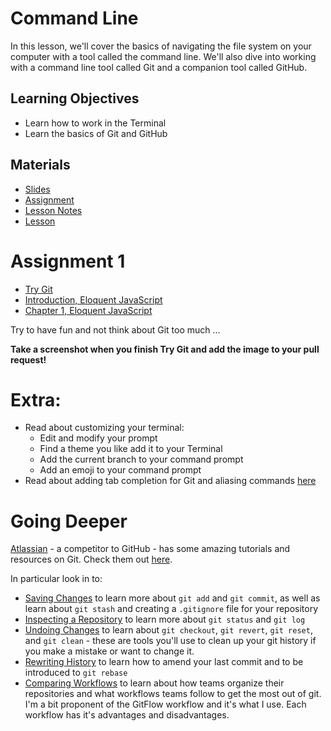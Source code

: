 # Command Line
In this lesson, we'll cover the basics of navigating the file system on your computer with a tool called the command line. We'll also dive into working with a command line tool called Git and a companion tool called GitHub.

## Learning Objectives
- Learn how to work in the Terminal
- Learn the basics of Git and GitHub

## Materials
- [Slides](https://ga-students.github.io/js-dc-5/01-command-line)
- [Assignment](01-command-line-JS/assignment.md)
- [Lesson Notes](01-command-line-JS/lesson_plan.md)
- [Lesson](https://www.youtube.com/watch?v=Tf3uu66NAdM)

# Assignment 1
* [Try Git](https://www.codeschool.com/courses/try-git)
* [Introduction, Eloquent JavaScript](http://eloquentjavascript.net/00_intro.html)
* [Chapter 1, Eloquent JavaScript](http://eloquentjavascript.net/01_values.html)

Try to have fun and not think about Git too much ...

**Take a screenshot when you finish Try Git and add the image to your pull request!**

# Extra:
* Read about customizing your terminal:
  * Edit and modify your prompt
  * Find a theme you like add it to your Terminal
  * Add the current branch to your command prompt
  * Add an emoji to your command prompt
* Read about adding tab completion for Git and aliasing commands [here](https://git-scm.com/book/en/v1/Git-Basics-Tips-and-Tricks)

# Going Deeper
[Atlassian](https://www.atlassian.com) - a competitor to GitHub - has some amazing tutorials and resources on Git. Check them out [here](https://www.atlassian.com/git/tutorials).

In particular look in to:
* [Saving Changes](https://www.atlassian.com/git/tutorials/saving-changes) to learn more about `git add` and `git commit`, as well as learn about `git stash` and creating a `.gitignore` file for your repository
* [Inspecting a Repository](https://www.atlassian.com/git/tutorials/inspecting-a-repository) to learn more about `git status` and `git log`
* [Undoing Changes](https://www.atlassian.com/git/tutorials/undoing-changes) to learn about `git checkout`, `git revert`, `git reset`, and `git clean` - these are tools you'll use to clean up your git history if you make a mistake or want to change it.
* [Rewriting History](https://www.atlassian.com/git/tutorials/rewriting-history) to learn how to amend your last commit and to be introduced to `git rebase`
* [Comparing Workflows](https://www.atlassian.com/git/tutorials/comparing-workflows) to learn about how teams organize their repositories and what workflows teams follow to get the most out of git. I'm a bit proponent of the GitFlow workflow and it's what I use. Each workflow has it's advantages and disadvantages.
